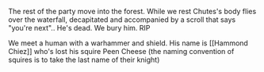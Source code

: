 
The rest of the party move into the forest. While we rest Chutes's body flies over the waterfall, decapitated and accompanied by a scroll that says "you're next".. He's dead. We bury him. RIP 

We meet a human with a warhammer and shield. His name is [[Hammond Chiez]] who's lost his squire Peen Cheese (the naming convention of squires is to take the last name of their knight)